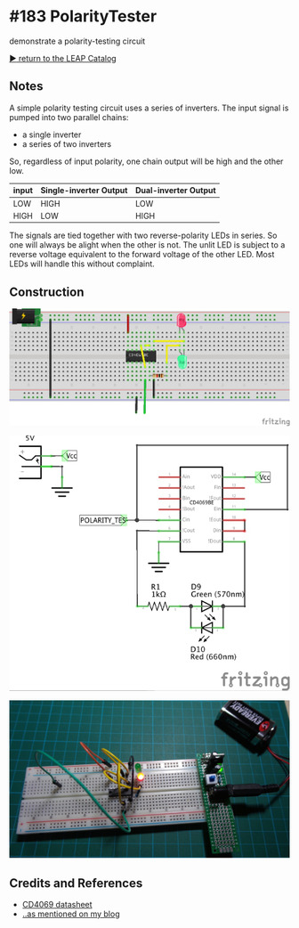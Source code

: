 # #183 PolarityTester

demonstrate a polarity-testing circuit


[:arrow_forward: return to the LEAP Catalog](http://leap.tardate.com)

## Notes

A simple polarity testing circuit uses a series of inverters.
The input signal is pumped into two parallel chains:
* a single inverter
* a series of two inverters

So, regardless of input polarity, one chain output will be high and the other low.


| input | Single-inverter Output | Dual-inverter Output |
|-------|------------------------|----------------------|
| LOW   | HIGH                   | LOW                  |
| HIGH  | LOW                    | HIGH                 |


The signals are tied together with two reverse-polarity LEDs in series. So one will always be alight when the other is not.
The unlit LED is subject to a reverse voltage equivalent to the forward voltage of the other LED. Most LEDs will handle this without complaint.

## Construction

![Breadboard](./assets/PolarityTester_bb.jpg?raw=true)

![The Schematic](./assets/PolarityTester_schematic.jpg?raw=true)

![The Build](./assets/PolarityTester_build.jpg?raw=true)

## Credits and References
* [CD4069 datasheet](http://www.futurlec.com/4000Series/CD4069.shtml)
* [..as mentioned on my blog](https://blog.tardate.com/2016/02/littlearduinoprojects183-polarity.html)


